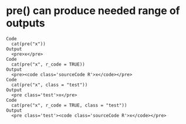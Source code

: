 # pre() can produce needed range of outputs

    Code
      cat(pre("x"))
    Output
      <pre>x</pre>
    Code
      cat(pre("x", r_code = TRUE))
    Output
      <pre><code class='sourceCode R'>x</code></pre>
    Code
      cat(pre("x", class = "test"))
    Output
      <pre class='test'>x</pre>
    Code
      cat(pre("x", r_code = TRUE, class = "test"))
    Output
      <pre class='test'><code class='sourceCode R'>x</code></pre>

